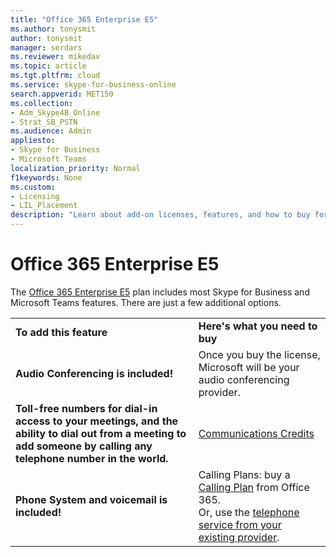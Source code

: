 ```yaml
---
title: "Office 365 Enterprise E5"
ms.author: tonysmit
author: tonysmit
manager: serdars
ms.reviewer: mikedav
ms.topic: article
ms.tgt.pltfrm: cloud
ms.service: skype-for-business-online
search.appverid: MET150
ms.collection: 
- Adm_Skype4B_Online
- Strat_SB_PSTN
ms.audience: Admin
appliesto:
- Skype for Business 
- Microsoft Teams
localization_priority: Normal
f1keywords: None
ms.custom:
- Licensing
- LIL_Placement
description: "Learn about add-on licenses, features, and how to buy for Office 365 Enterprise plans. "
---
```


# Office 365 Enterprise E5

The [Office 365 Enterprise E5](https://products.office.com/en-us/business/office-365-enterprise-e5-business-software) plan includes most Skype for Business and Microsoft Teams features. There are just a few additional options.
  
|||
|:-----|:-----|
|**To add this feature** <br/> |**Here's what you need to buy** <br/> |
|**Audio Conferencing is included!** <br/> |Once you buy the license, Microsoft will be your audio conferencing provider.  <br/> |
|**Toll-free numbers for dial-in access to your meetings, and the ability to dial out from a meeting to add someone by calling any telephone number in the world.** <br/> |[Communications Credits](/set-up-communications-credits-for-your-organization.md)|
|**Phone System and voicemail is included!** <br/> |Calling Plans: buy a [Calling Plan](/calling-plans-for-office-365.md) from Office 365. <br/>  Or, use the [telephone service from your existing provider](microsoft-teams-add-on-licensing.md#bkmk_existing). |